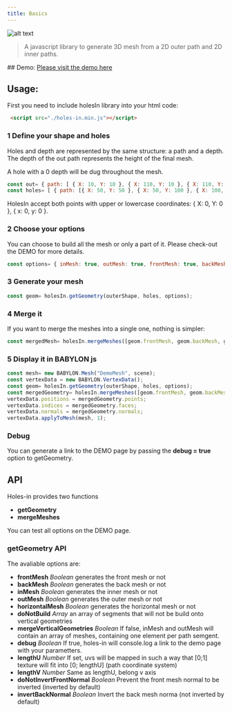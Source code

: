 ```yaml
---
title: Basics
---
```

![alt text](https://wanadev.github.io/holes-in/images/text-logo.png)


> A javascript library to generate 3D mesh from a 2D outer path and 2D inner paths.


## Demo:
<a href="https://wanadev.github.io/holes-in/debug/index.html">Please visit the demo here</a>


## Usage:

First you need to include holesIn library into your html code:

```html
 <script src="./holes-in.min.js"></script>
```

### 1 Define your shape and holes


Holes and depth are represented by the same structure: a path and a depth. The depth of the out path represents the height of the final mesh.

A hole with a 0 depth will be dug throughout the mesh.
```javascript
const out= { path: [ { X: 10, Y: 10 }, { X: 110, Y: 10 }, { X: 110, Y: 110 }, { X: 10, Y: 110 } ], depth: 100 };
const holes= [ { path: [{ X: 50, Y: 50 }, { X: 50, Y: 100 }, { X: 100, Y: 100 }, { X: 100, Y: 50 } ], depth: 0 } ];
 ```
 HolesIn accept both points with upper or lowercase coordinates: { X: 0, Y: 0 }, { x: 0, y: 0 }.

### 2 Choose your options
You can choose to build all the mesh or only a part of it. Please check-out the DEMO for more details.
 ```javascript
const options= { inMesh: true, outMesh: true, frontMesh: true, backMesh: true, horizontalMesh: true, doNotInvertFrontNormal: false, invertBackNormal: false };
```

### 3 Generate your mesh
```javascript
const geom= holesIn.getGeometry(outerShape, holes, options);
```

### 4 Merge it
If you want to merge the meshes into a single one, nothing is simpler:
```javascript
const mergedMesh= holesIn.mergeMeshes([geom.frontMesh, geom.backMesh, geom.inMesh, geom.outMesh]);
```

### 5 Display it in BABYLON js

 ```javascript
const mesh= new BABYLON.Mesh("DemoMesh", scene);
const vertexData = new BABYLON.VertexData();
const geom= holesIn.getGeometry(outerShape, holes, options);
const mergedGeometry= holesIn.mergeMeshes([geom.frontMesh, geom.backMesh, geom.inMesh, geom.outMesh, geom.horizontalMesh]);
vertexData.positions = mergedGeometry.points;
vertexData.indices = mergedGeometry.faces;
vertexData.normals = mergedGeometry.normals;
vertexData.applyToMesh(mesh, 1);
```

### Debug

You can generate a link to the DEMO page by passing the **debug = true** option to getGeometry.


## API

Holes-in provides two functions

- **getGeometry**
- **mergeMeshes**

You can test all options on the DEMO page.

### getGeometry API

The avaliable options are:

- **frontMesh** *Boolean* generates the front mesh or not
- **backMesh** *Boolean* generates the back mesh or not
- **inMesh** *Boolean* generates the inner mesh or not
- **outMesh** *Boolean* generates the outer mesh or not
- **horizontalMesh** *Boolean* generates the horizontal mesh or not
- **doNotBuild** *Array* an array of segments that will not be build onto vertical geometries
- **mergeVerticalGeometries** *Boolean* If false, inMesh and outMesh will contain an array of meshes, containing one element per path semgent.
- **debug** *Boolean* If true, holes-in will console.log a link to the demo page with your parametters.
- **lengthU** *Number* If set, uvs will be mapped in such a way that [0;1] texture will fit into [0; lengthU] (path coordinate system)
- **lengthV** *Number* Same as lengthU, belong v axis
- **doNotInvertFrontNormal** *Boolean* Prevent the front mesh normal to be inverted (inverted by default)
- **invertBackNormal** *Boolean* Invert the back mesh norma (not inverted by default)

